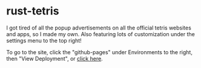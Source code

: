 # rust-tetris

I got tired of all the popup advertisements on all the official tetris websites and apps, so I made my own. Also featuring lots of customization under the settings menu to the top right!

To go to the site, click the "github-pages" under Environments to the right, then "View Deployment", or [click here](https://yellowly.github.io/rust-tetris/).
